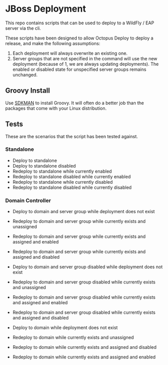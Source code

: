 # JBoss Deployment

This repo contains scripts that can be used to deploy to a WildFly / EAP server
via the cli.

These scripts have been designed to allow Octopus Deploy to deploy a release, and 
make the following assumptions:

1.  Each deployment will always overwrite an existing one.
2.  Server groups that are not specified in the command will use the new deployment (because of 1, we are always 
    updating deployments). The enabled or disabled state for unspecified server groups remains unchanged.
    
## Groovy Install

Use [SDKMAN](http://sdkman.io/) to install Groovy. It will often do a better job than the packages that come
with your Linux distribution.

## Tests

These are the scenarios that the script has been tested against.

### Standalone
* Deploy to standalone
* Deploy to standalone disabled
* Redeploy to standalone while currently enabled
* Redeploy to standalone disabled while currently enabled
* Redeploy to standalone while currently disabled
* Redeploy to standalone disabled while currently disabled

### Domain Controller
* Deploy to domain and server group while deployment does not exist
* Redeploy to domain and server group while currently exists and unassigned
* Redeploy to domain and server group while currently exists and assigned and enabled
* Redeploy to domain and server group while currently exists and assigned and disabled

* Deploy to domain and server group disabled while deployment does not exist
* Redeploy to domain and server group disabled while currently exists and unassigned
* Redeploy to domain and server group disabled while currently exists and assigned and enabled
* Redeploy to domain and server group disabled while currently exists and assigned and disabled

* Deploy to domain while deployment does not exist
* Redeploy to domain while currently exists and unassigned
* Redeploy to domain while currently exists and assigned and disabled
* Redeploy to domain while currently exists and assigned and enabled
